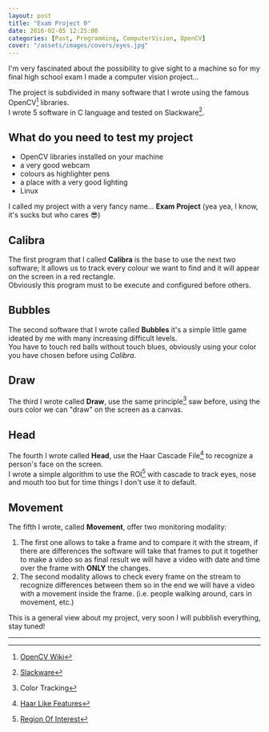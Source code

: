 ```yaml
---
layout: post
title: "Exam Project 0"
date: 2016-02-05 12:25:00
categories: [Past, Programming, ComputerVision, OpenCV]
cover: "/assets/images/covers/eyes.jpg"
---
```


I'm very fascinated about the possibility to give sight to a machine so for my final high school exam I made a computer vision project...

The project is subdivided in many software that I wrote using the famous OpenCV[^1] libraries.   
I wrote 5 software in C language and tested on Slackware[^2].

## What do you need to test my project
* OpenCV libraries installed on your machine
* a very good webcam
* colours as highlighter pens
* a place with a very good lighting
* Linux

I called my project with a very fancy name... **Exam Project** (yea yea, I know, it's sucks but who cares :sunglasses:)   

## Calibra
The first program that I called **Calibra** is the base to use the next two software; it allows us to track every colour we want to find and it will appear on the screen in a red rectangle.   
Obviously this program must to be execute and configured before others.

## Bubbles
The second software that I wrote called **Bubbles** it's a simple little game ideated by me with many increasing difficult levels.   
You have to touch red balls without touch blues, obviously using your color you have chosen before using *Calibra*.

## Draw
The third I wrote called **Draw**, use the same principle[^3] saw before, using the ours color we can "draw" on the screen as a canvas.

## Head
The fourth I wrote called **Head**, use the Haar Cascade File[^4] to recognize a person's face on the screen.   
I wrote a simple algorithm to use the ROI[^5] with cascade to track eyes, nose and mouth too but for time things I don't use it to default.

## Movement
The fifth I wrote, called **Movement**, offer two monitoring modality:

1. The first one allows to take a frame and to compare it with the stream, if there are differences the software will take that frames to put it together to make a video so as final result we will have a video with date and time over the frame with **ONLY** the changes.
2. The second modality allows to check every frame on the stream to recognize differences between them so in the end we will have a video with a movement inside the frame. (i.e. people walking around, cars in movement, etc.)


This is a general view about my project, very soon I will pubblish everything, stay tuned!

* * *

[^1]: [OpenCV Wiki](http://opencv.willowgarage.com/wiki/)
[^2]: [Slackware](http://slackware.com)
[^3]: Color Tracking
[^4]: [Haar Like Features](https://en.wikipedia.org/wiki/Haar-like_features)
[^5]: [Region Of Interest](https://en.wikipedia.org/wiki/Region_of_interest)

